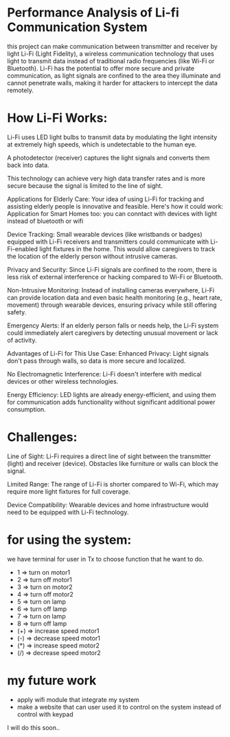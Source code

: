 # Performance Analysis of Li-fi Communication System 
this project can make communication between transmitter and receiver by light 
Li-Fi (Light Fidelity), a wireless communication technology that uses light to transmit data instead of traditional radio frequencies (like Wi-Fi or Bluetooth). Li-Fi has the potential to offer more secure and private communication, as light signals are confined to the area they illuminate and cannot penetrate walls, making it harder for attackers to intercept the data remotely.

# How Li-Fi Works:
Li-Fi uses LED light bulbs to transmit data by modulating the light intensity at extremely high speeds, which is undetectable to the human eye.

A photodetector (receiver) captures the light signals and converts them back into data.

This technology can achieve very high data transfer rates and is more secure because the signal is limited to the line of sight.

Applications for Elderly Care:
Your idea of using Li-Fi for tracking and assisting elderly people is innovative and feasible. Here's how it could work:
Application for Smart Homes too:
you can conntact with devices with light instead of bluetooth or wifi

Device Tracking: Small wearable devices (like wristbands or badges) equipped with Li-Fi receivers and transmitters could communicate with Li-Fi-enabled light fixtures in the home. This would allow caregivers to track the location of the elderly person without intrusive cameras.

Privacy and Security: Since Li-Fi signals are confined to the room, there is less risk of external interference or hacking compared to Wi-Fi or Bluetooth.

Non-Intrusive Monitoring: Instead of installing cameras everywhere, Li-Fi can provide location data and even basic health monitoring (e.g., heart rate, movement) through wearable devices, ensuring privacy while still offering safety.

Emergency Alerts: If an elderly person falls or needs help, the Li-Fi system could immediately alert caregivers by detecting unusual movement or lack of activity.

Advantages of Li-Fi for This Use Case:
Enhanced Privacy: Light signals don't pass through walls, so data is more secure and localized.

No Electromagnetic Interference: Li-Fi doesn't interfere with medical devices or other wireless technologies.

Energy Efficiency: LED lights are already energy-efficient, and using them for communication adds functionality without significant additional power consumption.

# Challenges:
Line of Sight: Li-Fi requires a direct line of sight between the transmitter (light) and receiver (device). Obstacles like furniture or walls can block the signal.

Limited Range: The range of Li-Fi is shorter compared to Wi-Fi, which may require more light fixtures for full coverage.

Device Compatibility: Wearable devices and home infrastructure would need to be equipped with Li-Fi technology.

# for using the system:
we have terminal for user in Tx to choose function that he want to do.
- 1 => turn on motor1
- 2 => turn off motor1
- 3 => turn on motor2
- 4 => turn off motor2
- 5 => turn on lamp
- 6 => turn off lamp
- 7 => turn on lamp
- 8 => turn off lamp
- (+) => increase speed motor1
- (-) => decrease speed motor1
- (*) => increase speed motor2
- (/) => decrease speed motor2

# my future work 
- apply wifi module that integrate my system
- make a website that can user used it to control on the system instead of control with keypad

I will do this soon..
